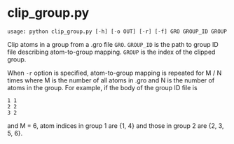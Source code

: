 # clip_group.py
```
usage: python clip_group.py [-h] [-o OUT] [-r] [-f] GRO GROUP_ID GROUP
```
Clip atoms in a group from a .gro file `GRO`.
`GROUP_ID` is the path to group ID file describing atom-to-group mapping.
`GROUP` is the index of the clipped group.

When `-r` option is specified, atom-to-group mapping is repeated for M / N times
where M is the number of all atoms in .gro
and N is the number of atoms in the group.
For example, if the body of the group ID file is
```
1 1
2 2
3 2
```
and M = 6, atom indices in group 1 are {1, 4}
and those in group 2 are {2, 3, 5, 6}.
